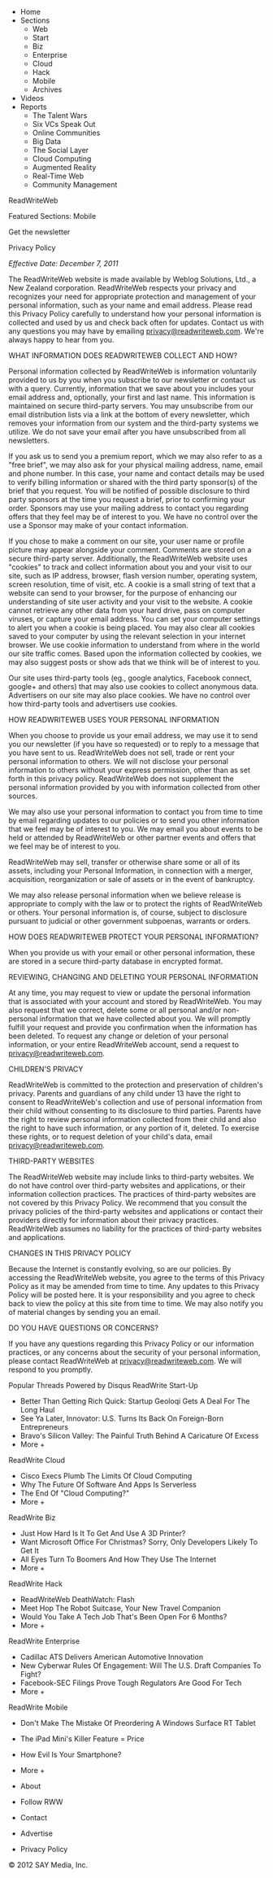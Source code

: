 *   Home
*   Sections
    *   Web
    *   Start
    *   Biz
    *   Enterprise
    *   Cloud
    *   Hack
    *   Mobile
    *   Archives
*   Videos
*   Reports
    *   The Talent Wars
    *   Six VCs Speak Out
    *   Online Communities
    *   Big Data
    *   The Social Layer
    *   Cloud Computing
    *   Augmented Reality
    *   Real-Time Web
    *   Community Management

ReadWriteWeb

Featured Sections: Mobile

Get the newsletter

Privacy Policy

_Effective Date: December 7, 2011_

The ReadWriteWeb website is made available by Weblog Solutions, Ltd., a New Zealand corporation. ReadWriteWeb respects your privacy and recognizes your need for appropriate protection and management of your personal information, such as your name and email address. Please read this Privacy Policy carefully to understand how your personal information is collected and used by us and check back often for updates. Contact us with any questions you may have by emailing privacy@readwriteweb.com. We're always happy to hear from you.

WHAT INFORMATION DOES READWRITEWEB COLLECT AND HOW?

Personal information collected by ReadWriteWeb is information voluntarily provided to us by you when you subscribe to our newsletter or contact us with a query. Currently, information that we save about you includes your email address and, optionally, your first and last name. This information is maintained on secure third-party servers. You may unsubscribe from our email distribution lists via a link at the bottom of every newsletter, which removes your information from our system and the third-party systems we utilize. We do not save your email after you have unsubscribed from all newsletters.

If you ask us to send you a premium report, which we may also refer to as a "free brief", we may also ask for your physical mailing address, name, email and phone number. In this case, your name and contact details may be used to verify billing information or shared with the third party sponsor(s) of the brief that you request. You will be notified of possible disclosure to third party sponsors at the time you request a brief, prior to confirming your order. Sponsors may use your mailing address to contact you regarding offers that they feel may be of interest to you. We have no control over the use a Sponsor may make of your contact information.

If you chose to make a comment on our site, your user name or profile picture may appear alongside your comment. Comments are stored on a secure third-party server. Additionally, the ReadWriteWeb website uses "cookies" to track and collect information about you and your visit to our site, such as IP address, browser, flash version number, operating system, screen resolution, time of visit, etc. A cookie is a small string of text that a website can send to your browser, for the purpose of enhancing our understanding of site user activity and your visit to the website. A cookie cannot retrieve any other data from your hard drive, pass on computer viruses, or capture your email address. You can set your computer settings to alert you when a cookie is being placed. You may also clear all cookies saved to your computer by using the relevant selection in your internet browser. We use cookie information to understand from where in the world our site traffic comes. Based upon the information collected by cookies, we may also suggest posts or show ads that we think will be of interest to you.

Our site uses third-party tools (eg., google analytics, Facebook connect, google+ and others) that may also use cookies to collect anonymous data. Advertisers on our site may also place cookies. We have no control over how third-party tools and advertisers use cookies.

HOW READWRITEWEB USES YOUR PERSONAL INFORMATION

When you choose to provide us your email address, we may use it to send you our newsletter (if you have so requested) or to reply to a message that you have sent to us. ReadWriteWeb does not sell, trade or rent your personal information to others. We will not disclose your personal information to others without your express permission, other than as set forth in this privacy policy. ReadWriteWeb does not supplement the personal information provided by you with information collected from other sources.

We may also use your personal information to contact you from time to time by email regarding updates to our policies or to send you other information that we feel may be of interest to you. We may email you about events to be held or attended by ReadWriteWeb or other partner events and offers that we feel may be of interest to you.

ReadWriteWeb may sell, transfer or otherwise share some or all of its assets, including your Personal Information, in connection with a merger, acquisition, reorganization or sale of assets or in the event of bankruptcy.

We may also release personal information when we believe release is appropriate to comply with the law or to protect the rights of ReadWriteWeb or others. Your personal information is, of course, subject to disclosure pursuant to judicial or other government subpoenas, warrants or orders.

HOW DOES READWRITEWEB PROTECT YOUR PERSONAL INFORMATION?

When you provide us with your email or other personal information, these are stored in a secure third-party database in encrypted format.

REVIEWING, CHANGING AND DELETING YOUR PERSONAL INFORMATION

At any time, you may request to view or update the personal information that is associated with your account and stored by ReadWriteWeb. You may also request that we correct, delete some or all personal and/or non-personal information that we have collected about you. We will promptly fulfill your request and provide you confirmation when the information has been deleted. To request any change or deletion of your personal information, or your entire ReadWriteWeb account, send a request to privacy@readwriteweb.com.

CHILDREN'S PRIVACY

ReadWriteWeb is committed to the protection and preservation of children's privacy. Parents and guardians of any child under 13 have the right to consent to ReadWriteWeb's collection and use of personal information from their child without consenting to its disclosure to third parties. Parents have the right to review personal information collected from their child and also the right to have such information, or any portion of it, deleted. To exercise these rights, or to request deletion of your child's data, email privacy@readwriteweb.com.

THIRD-PARTY WEBSITES

The ReadWriteWeb website may include links to third-party websites. We do not have control over third-party websites and applications, or their information collection practices. The practices of third-party websites are not covered by this Privacy Policy. We recommend that you consult the privacy policies of the third-party websites and applications or contact their providers directly for information about their privacy practices. ReadWriteWeb assumes no liability for the practices of third-party websites and applications.

CHANGES IN THIS PRIVACY POLICY

Because the Internet is constantly evolving, so are our policies. By accessing the ReadWriteWeb website, you agree to the terms of this Privacy Policy as it may be amended from time to time. Any updates to this Privacy Policy will be posted here. It is your responsibility and you agree to check back to view the policy at this site from time to time. We may also notify you of material changes by sending you an email.

DO YOU HAVE QUESTIONS OR CONCERNS?

If you have any questions regarding this Privacy Policy or our information practices, or any concerns about the security of your personal information, please contact ReadWriteWeb at privacy@readwriteweb.com. We will respond to you promptly.

Popular Threads Powered by Disqus ReadWrite Start-Up

*   Better Than Getting Rich Quick: Startup Geoloqi Gets A Deal For The Long Haul
*   See Ya Later, Innovator: U.S. Turns Its Back On Foreign-Born Entrepreneurs
*   Bravo's Silicon Valley: The Painful Truth Behind A Caricature Of Excess
*   More +

ReadWrite Cloud

*   Cisco Execs Plumb The Limits Of Cloud Computing
*   Why The Future Of Software And Apps Is Serverless
*   The End Of "Cloud Computing?"
*   More +

ReadWrite Biz

*   Just How Hard Is It To Get And Use A 3D Printer?
*   Want Microsoft Office For Christmas? Sorry, Only Developers Likely To Get It
*   All Eyes Turn To Boomers And How They Use The Internet
*   More +

ReadWrite Hack

*   ReadWriteWeb DeathWatch: Flash
*   Meet Hop The Robot Suitcase, Your New Travel Companion
*   Would You Take A Tech Job That's Been Open For 6 Months?
*   More +

ReadWrite Enterprise

*   Cadillac ATS Delivers American Automotive Innovation
*   New Cyberwar Rules Of Engagement: Will The U.S. Draft Companies To Fight?
*   Facebook-SEC Filings Prove Tough Regulators Are Good For Tech
*   More +

ReadWrite Mobile

*   Don't Make The Mistake Of Preordering A Windows Surface RT Tablet
*   The iPad Mini's Killer Feature = Price
*   How Evil Is Your Smartphone?
*   More +

*   About
*   Follow RWW
*   Contact
*   Advertise
*   Privacy Policy

© 2012 SAY Media, Inc.